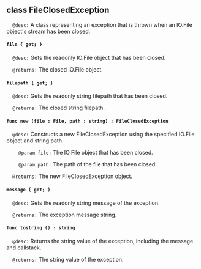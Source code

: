 ## class FileClosedException

&nbsp;&nbsp;&nbsp;&nbsp;```@desc:``` A class representing an exception that is thrown when an IO.File object's stream has been closed.

#### ```file { get; }```

&nbsp;&nbsp;&nbsp;&nbsp;```@desc:``` Gets the readonly IO.File object that has been closed.

&nbsp;&nbsp;&nbsp;&nbsp;```@returns:``` The closed IO.File object.

#### ```filepath { get; }```

&nbsp;&nbsp;&nbsp;&nbsp;```@desc:``` Gets the readonly string filepath that has been closed.

&nbsp;&nbsp;&nbsp;&nbsp;```@returns:``` The closed string filepath.

#### ```func new (file : File, path : string) : FileClosedException```

&nbsp;&nbsp;&nbsp;&nbsp;```@desc:``` Constructs a new FileClosedException using the specified IO.File object and string path.

&nbsp;&nbsp;&nbsp;&nbsp;&nbsp;&nbsp;&nbsp;&nbsp;```@param file:``` The IO.File object that has been closed.

&nbsp;&nbsp;&nbsp;&nbsp;&nbsp;&nbsp;&nbsp;&nbsp;```@param path:``` The path of the file that has been closed.

&nbsp;&nbsp;&nbsp;&nbsp;```@returns:``` The new FileClosedException object.

#### ```message { get; }```

&nbsp;&nbsp;&nbsp;&nbsp;```@desc:``` Gets the readonly string message of the exception.

&nbsp;&nbsp;&nbsp;&nbsp;```@returns:``` The exception message string.

#### ```func tostring () : string```

&nbsp;&nbsp;&nbsp;&nbsp;```@desc:``` Returns the string value of the exception, including the message and callstack.

&nbsp;&nbsp;&nbsp;&nbsp;```@returns:``` The string value of the exception.

